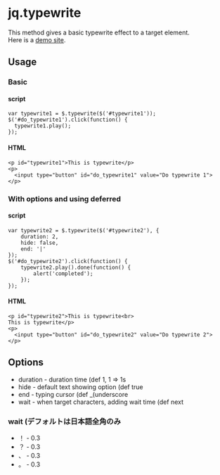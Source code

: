 # jq.typewrite

This method gives a basic typewrite effect to a target element.  
Here is a [demo site](http://5509.me/sample/jq.typewrite/).

## Usage

### Basic

#### script

	var typewrite1 = $.typewrite($('#typewrite1'));
	$('#do_typewrite1').click(function() {
	  typewrite1.play();
	});

#### HTML

	<p id="typewrite1">This is typewrite</p>
	<p>
	  <input type="button" id="do_typewrite1" value="Do typewrite 1">
	</p>

### With options and using deferred

#### script

	var typewrite2 = $.typewrite($('#typewrite2'), {
		duration: 2,
		hide: false,
		end: '|'
	});
	$('#do_typewrite2').click(function() {
		typewrite2.play().done(function() {
			alert('completed');
		});
	});

#### HTML
	<p id="typewrite2">This is typewrite<br>
	This is typewrite</p>
	<p>
	  <input type="button" id="do_typewrite2" value="Do typewrite 2">
	</p>

## Options

* duration - duration time (def 1, 1 => 1s
* hide - default text showing option (def true
* end - typing cursor (def _(underscore
* wait - when target characters, adding wait time (def next

### wait (デフォルトは日本語全角のみ
* ！ - 0.3
* ？ - 0.3
* 、 - 0.3
* 。 - 0.3
